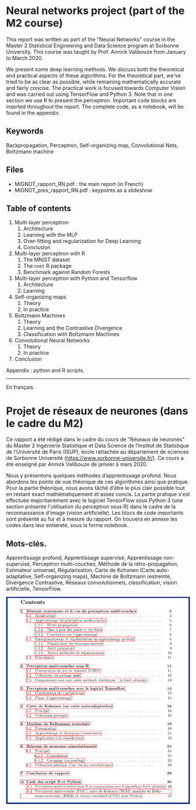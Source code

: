 # Neural networks project (part of the M2 course)

This report was written as part of the "Neural Networks" course in the Master 2 Statistical Engineering and Data Science program at Sorbonne University. This course was taught by Prof. Annick Valibouze from January to March 2020.

We present some deep learning methods. We discuss both the theoretical and practical aspects of these algorithms. For the theoretical part, we've tried to be as clear as possible, while remaining mathematically accurate and fairly concise. The practical work is focused towards Computer Vision and was carried out using TensorFlow and Python 3. Note that in one section we use R to present the perceptron. Important code blocks are inserted throughout the report. The complete code, as a notebook, will be found in the appendix.

## Keywords 

Backpropagation, Perceptron, Self-organizing map, Convolutional Nets, Boltzmann machine

## Files

-   MIGNOT_rapport_RN.pdf : the main report (in French)
-   MIGNOT_pres_rapport_RN.pdf : keypoints as a slideshow

## Table of contents

1.  Multi-layer perceptron
    1.  Architecture
    2.  Learning with the MLP
    3.  Over-fitting and regularization for Deep Learning
    4.  Conclusion
2.  Multi-layer perceptron with R
    1.  The MNIST dataset
    2.  The `nnet` R package
    3.  Benchmark against Random Forests
3.  Multi-layer perceptron with Python and Tensorflow
    1.  Architecture
    2.  Learning
4.  Self-organizing maps
    1.  Theory
    2.  In practice
5.  Boltzmann Machines
    1.  Theory
    2.  Learning and the Contrastive Divergence
    3.  Classification with Boltzmann Machines
6.  Convolutional Neural Networks
    1.  Theory
    2.  In practice
7.  Conclusion

Appendix : python and R scripts.

---

En français.

# Projet de réseaux de neurones (dans le cadre du M2)

Ce rapport a été rédigé dans le cadre du cours de "Réseaux de neurones" du Master 2 Ingénierie Statistique et Data Science de l’Institut de Statistique de l’Université de Paris (ISUP), école rattachée au département de sciences de Sorbonne Université (https://www.sorbonne-universite.fr/). Ce cours a été enseigné par Annick Valibouze de janvier à mars 2020.
    
Nous y présentons quelques méthodes d’apprentissage profond. Nous abordons les points de vue théorique de ces algorithmes ainsi que pratique. Pour la partie théorique, nous avons tâché d'être le plus clair possible tout en restant exact mathématiquement et assez concis. La partie pratique s'est effectuée majoritairement avec le logiciel TensorFlow sous Python 3 (une section présente l'utilisation du perceptron sous R) dans le cadre de la reconnaissance d'image (vision artificielle). Les blocs de code importants sont présenté au fur et à mesure du rapport. On trouvera en annexe les codes dans leur entiereté, sous la forme notebook.

## Mots-clés.
Apprentissage profond, Apprentissage supervisé, Apprentissage non-supervisé, Perceptron multi-couches, Méthode de la rétro-propagation, Estimateur universel, Régularisation, Carte de Kohonen (Carte auto-adaptative, Self-organizing maps), Machine de Boltzmann restreinte, Divergence Contrastive, Réseaux convolutionnels, classification, vision artificielle, TensorFlow.

 ![Sommaire du rapport](readme_images/contents_rn.png)
